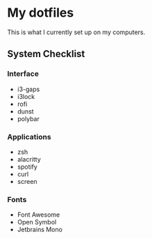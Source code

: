 # My dotfiles

This is what I currently set up on my computers.

## System Checklist

### Interface
* i3-gaps
* i3lock
* rofi
* dunst
* polybar

### Applications
* zsh
* alacritty
* spotify
* curl
* screen


### Fonts
* Font Awesome
* Open Symbol
* Jetbrains Mono

